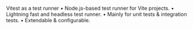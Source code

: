 Vitest as a test runner
• Node.js-based test runner for Vite projects.
• Lightning fast and headless test runner.
• Mainly for unit tests & integration tests.
• Extendable & configurable.
